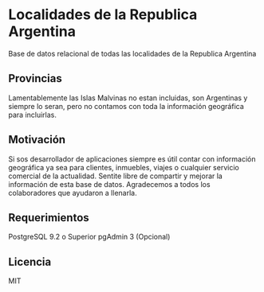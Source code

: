 # Localidades de la Republica Argentina
Base de datos relacional de todas las localidades de la Republica Argentina

## Provincias
Lamentablemente las Islas Malvinas no estan incluidas, son Argentinas y siempre lo seran, pero no contamos con toda la información geográfica para incluirlas.
## Motivación
Si sos desarrollador de aplicaciones siempre es útil contar con información geográfica ya sea para clientes, inmuebles, viajes o cualquier servicio comercial de la actualidad. Sentite libre de compartir y mejorar la información de esta base de datos. Agradecemos a todos los colaboradores que ayudaron a llenarla.

## Requerimientos
PostgreSQL 9.2 o Superior
pgAdmin 3 (Opcional)

## Licencia
MIT
